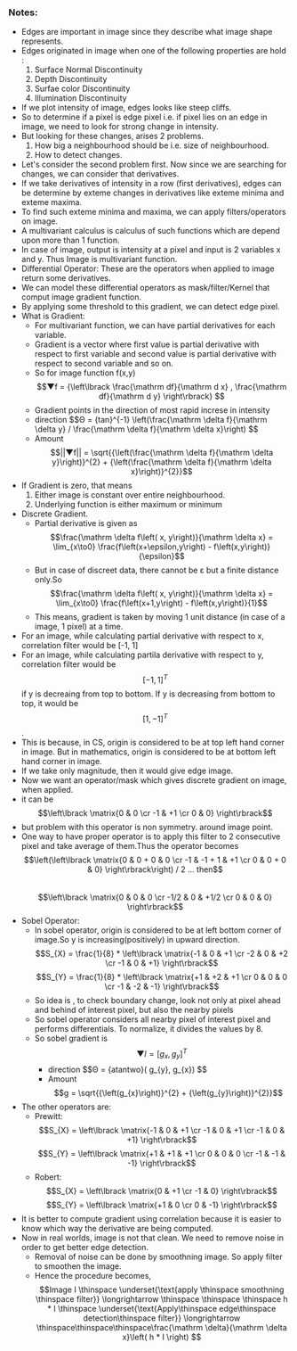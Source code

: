 ### Notes:
- Edges are important in image since they describe what image shape represents.
- Edges originated in image when one of the following properties are hold : 
	1. Surface Normal Discontinuity
	2. Depth Discontinuity
	3. Surfae color Discontinuity
	4. Illumination Discontinuity
- If we plot intensity of image, edges looks like steep cliffs. 
- So to determine if a pixel is edge pixel i.e. if pixel lies on an edge in image, we need to look for strong change in intensity.
- But looking for these changes, arises 2 problems.
	1. How big a neighbourhood should be i.e. size of neighbourhood.
	2. How to detect changes.
- Let's consider the second problem first. Now since we are searching for changes, we can consider that derivatives.
- If we take derivatives of intensity in a row (first derivatives), edges can be determine by exteme changes in derivatives like exteme minima and exteme maxima.
- To find such exteme minima and maxima, we can apply filters/operators on image.
- A multivariant calculus is calculus of such functions which are depend upon more than 1 function.
- In case of image, output is intensity at a pixel and input is 2 variables x and y. Thus Image is multivariant function.
- Differential Operator: These are the operators when applied to image return some derivatives.
- We can model these differential operators as mask/filter/Kernel that comput image gradient function.
- By applying some threshold to this gradient, we can detect edge pixel.
- What is Gradient:
	- For multivariant function, we can have partial derivatives for each variable.
	- Gradient is a vector where first value is partial derivative with respect to first variable and second value is partial derivative with respect to second variable and so on.
	- So for image function f(x,y)
		$$▼f = {\left\lbrack \frac{\mathrm df}{\mathrm d x} , \frac{\mathrm df}{\mathrm d y} \right\rbrack} $$
	- Gradient points in the direction of most rapid increse in intensity 
	- direction	
		$$Θ = \{tan}^{-1} \left(\frac{\mathrm \delta f}{\mathrm \delta y} / \frac{\mathrm \delta f}{\mathrm \delta x}\right) $$
	- Amount 
		$$||▼f|| = \sqrt{{\left(\frac{\mathrm \delta f}{\mathrm \delta y}\right)}^{2} + {\left(\frac{\mathrm \delta f}{\mathrm \delta x}\right)}^{2}}$$
- If Gradient is zero, that means 
	1. Either image is constant over entire neighbourhood.
	2. Underlying function is either maximum or minimum
- Discrete Gradient.
	- Partial derivative is given as  
		$$\frac{\mathrm \delta f\left( x, y\right)}{\mathrm \delta x} =    \lim_{x\to0} \frac{f\left(x+\epsilon,y\right) - f\left(x,y\right)}{\epsilon}$$
	- But in case of discreet data, there cannot be ε but a finite distance only.So  
		$$\frac{\mathrm \delta f\left( x, y\right)}{\mathrm \delta x} =    \lim_{x\to0} \frac{f\left(x+1,y\right) - f\left(x,y\right)}{1}$$
	- This means, gradient is taken by moving 1 unit distance (in case of a image, 1 pixel) at a time.
- For an image, while calculating partial derivative with respect to x, correlation filter would be [-1, 1]
- For an image, while calculating partila derivative with respect to y, correlation filter would be $$[-1, 1]^T$$ if y is decreaing from top to bottom. If y is decreasing from bottom to top, it would be $$[1, -1]^T$$.
- This is because, in CS, origin is considered to be at top left hand corner in image. But in mathematics, origin is considered to be at bottom left hand corner in image.
- If we take only magnitude, then it would give edge image.
 - Now we want an operator/mask which gives discrete gradient on image, when applied.
 - it can be $$\left\lbrack \matrix{0 & 0 \cr -1 & +1 \cr 0 & 0} \right\rbrack$$
 - but problem with this operator is non symmetry. around image point.
 - One way to have proper operator is to apply this filter to 2 consecutive pixel and take average of them.Thus the operator becomes  
	 $$\left(\left\lbrack \matrix{0 & 0 + 0 & 0 \cr -1 & -1 + 1 & +1 \cr 0 & 0 + 0 & 0} \right\rbrack\right)  / 2  ...  then$$    
	 $$\left\lbrack \matrix{0 & 0 & 0 \cr -1/2 & 0 & +1/2 \cr 0 & 0 & 0} \right\rbrack$$
- Sobel Operator:
	- In sobel operator, origin is considered to be at left bottom corner of image.So y is increasing(positively) in upward direction.    
	 $$S_{X} = \frac{1}{8} * \left\lbrack \matrix{-1 & 0 & +1 \cr -2 & 0 & +2 \cr -1 & 0 & +1} \right\rbrack$$
	 $$S_{Y} = \frac{1}{8} * \left\lbrack \matrix{+1 & +2 & +1 \cr 0 & 0 & 0 \cr -1 & -2 & -1} \right\rbrack$$
	- So idea is , to check boundary change, look not only at pixel ahead and behind of interest pixel, but also the nearby pixels
	- So sobel operator considers all nearby pixel of interest pixel and performs differentials. To normalize, it divides the values by 8.
	- So sobel gradient is 
		$$▼I = {\left\lbrack g_{x} , g_{y} \right\rbrack}^{T} $$	
		- direction	
			$$Θ = \{atantwo}( g_{y},  g_{x}) $$
		- Amount 
			$$g = \sqrt{{\left(g_{x}\right)}^{2} + {\left(g_{y}\right)}^{2}}$$
- The other operators are:
	- Prewitt:
				$$S_{X} = \left\lbrack \matrix{-1 & 0 & +1 \cr -1 & 0 & +1 \cr -1 & 0 & +1} \right\rbrack$$
				$$S_{Y} = \left\lbrack \matrix{+1 & +1 & +1 \cr 0 & 0 & 0 \cr -1 & -1 & -1} \right\rbrack$$
	- Robert:
				$$S_{X} = \left\lbrack \matrix{0 & +1 \cr -1 & 0} \right\rbrack$$
				$$S_{Y} = \left\lbrack \matrix{+1 & 0 \cr 0 & -1} \right\rbrack$$
- It is better to compute gradient using correlation because it is easier to know which way the derivative are being computed.
- Now in real worlds, image is not that clean. We need to remove noise in order to get better edge detection.
	- Removal of noise can be done by smoothning image. So apply filter to smoothen the image.
	- Hence the procedure becomes, 
		$$Image I \thinspace \underset{\text{apply \thinspace smoothning \thinspace filter}} \longrightarrow \thinspace \thinspace \thinspace h * I \thinspace   \underset{\text{Apply\thinspace edge\thinspace detection\thinspace filter}} \longrightarrow \thinspace\thinspace\thinspace\frac{\mathrm \delta}{\mathrm \delta x}\left( h * I \right) $$

